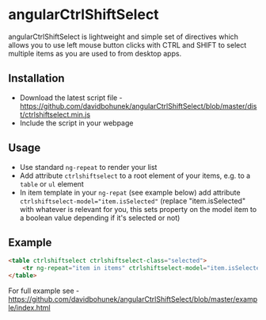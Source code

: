 angularCtrlShiftSelect
======================

angularCtrlShiftSelect is lightweight and simple set of directives which allows you to use left mouse button clicks with CTRL and SHIFT to select multiple items as you are used to from desktop apps.

Installation
------------

* Download the latest script file - https://github.com/davidbohunek/angularCtrlShiftSelect/blob/master/dist/ctrlshiftselect.min.js
* Include the script in your webpage

Usage
-----

* Use standard ``ng-repeat`` to render your list
* Add attribute ``ctrlshiftselect`` to a root element of your items, e.g. to a ``table`` or ``ul`` element
* In item template in your ``ng-repat`` (see example below) add attribute ``ctrlshiftselect-model="item.isSelected"`` (replace "item.isSelected" with whatever is relevant for you, this sets property on the model item to a boolean value depending if it's selected or not)


Example
-------
````html
<table ctrlshiftselect ctrlshiftselect-class="selected">            
    <tr ng-repeat="item in items" ctrlshiftselect-model="item.isSelected"><td>{{item.text}}</td><td>{{item.isSelected || false}}</td></tr>	
</table>
````

For full example see - https://github.com/davidbohunek/angularCtrlShiftSelect/blob/master/example/index.html
